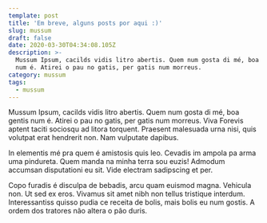 ```yaml
---
template: post
title: 'Em breve, alguns posts por aqui :)'
slug: mussum
draft: false
date: 2020-03-30T04:34:08.105Z
description: >-
  Mussum Ipsum, cacilds vidis litro abertis. Quem num gosta di mé, boa gentis
  num é. Atirei o pau no gatis, per gatis num morreus.
category: mussum
tags:
  - mussum
---
```

<!--StartFragment-->

Mussum Ipsum, cacilds vidis litro abertis. Quem num gosta di mé, boa gentis num é. Atirei o pau no gatis, per gatis num morreus. Viva Forevis aptent taciti sociosqu ad litora torquent. Praesent malesuada urna nisi, quis volutpat erat hendrerit non. Nam vulputate dapibus.

In elementis mé pra quem é amistosis quis leo. Cevadis im ampola pa arma uma pindureta. Quem manda na minha terra sou euzis! Admodum accumsan disputationi eu sit. Vide electram sadipscing et per.

Copo furadis é disculpa de bebadis, arcu quam euismod magna. Vehicula non. Ut sed ex eros. Vivamus sit amet nibh non tellus tristique interdum. Interessantiss quisso pudia ce receita de bolis, mais bolis eu num gostis. A ordem dos tratores não altera o pão duris.

<!--EndFragment-->